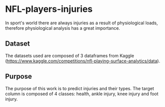 # NFL-players-injuries 
In sport's world there are always injuries as a result of physiological loads, therefore physiological analysis has a great importance.
## Dataset

The datasets used are composed of 3 dataframes from Kaggle (https://www.kaggle.com/competitions/nfl-playing-surface-analytics/data).
## Purpose
The purpose of this work is to predict injuries and their types.
The target column is composed of 4 classes: health, ankle injury, knee injury and foot injury.
